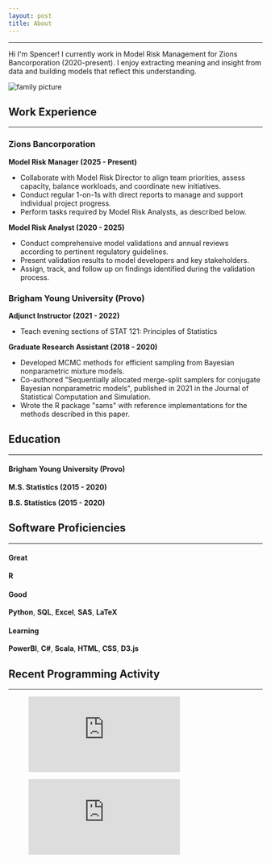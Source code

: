 ```yaml
---
layout: post
title: About
---
```


---

Hi I'm Spencer! I currently work in Model Risk Management for Zions Bancorporation (2020-present). I enjoy extracting meaning and insight from data and building models that reflect this understanding. 

![family picture](images/family.JPG)

## Work Experience

--- 

### Zions Bancorporation

**Model Risk Manager (2025 - Present)**

- Collaborate with Model Risk Director to align team priorities, assess capacity, balance workloads, and coordinate new initiatives.
- Conduct regular 1-on-1s with direct reports to manage and support individual project progress.
- Perform tasks required by Model Risk Analysts, as described below.

**Model Risk Analyst (2020 - 2025)**

- Conduct comprehensive model validations and annual reviews according to pertinent regulatory guidelines.
- Present validation results to model developers and key stakeholders.
- Assign, track, and follow up on findings identified during the validation process.

### Brigham Young University (Provo)

**Adjunct Instructor (2021 - 2022)**

- Teach evening sections of STAT 121: Principles of Statistics

**Graduate Research Assistant (2018 - 2020)**

- Developed MCMC methods for efficient sampling from Bayesian nonparametric mixture models.
- Co-authored "Sequentially allocated merge-split samplers for conjugate Bayesian nonparametric models", published in 2021 in the Journal of Statistical Computation and Simulation.
- Wrote the R package "sams" with reference implementations for the methods described in this paper.


## Education
---

#### Brigham Young University (Provo)

**M.S. Statistics (2015 - 2020)**

**B.S. Statistics (2015 - 2020)**

## Software Proficiencies
---

#### Great

**R**

#### Good

**Python**, **SQL**, **Excel**, **SAS**, **LaTeX**

#### Learning

**PowerBI**, **C#**, **Scala**, **HTML**, **CSS**, **D3.js**

## Recent Programming Activity
---
<figure><embed src="https://wakatime.com/share/@snukem/d3b3f646-8b00-480c-9a3a-c58bf64602b6.svg"></figure>

<figure><embed src="https://wakatime.com/share/@snukem/bcde541c-0eb6-409e-b1fb-73e75c4ede6a.svg"></figure>